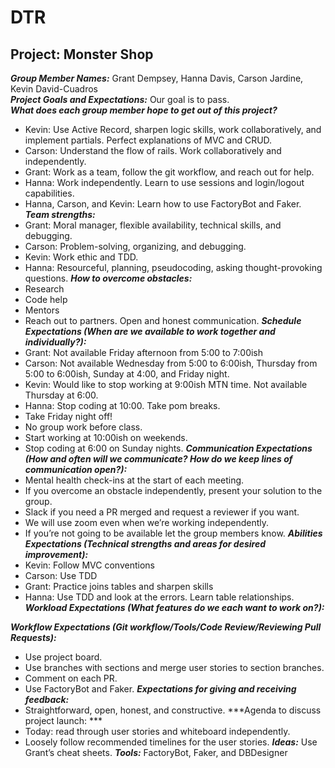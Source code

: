 # DTR
## Project: Monster Shop
***Group Member Names:*** Grant Dempsey, Hanna Davis, Carson Jardine, Kevin David-Cuadros  
***Project Goals and Expectations:*** Our goal is to pass.  
***What does each group member hope to get out of this project?***  
- Kevin: Use Active Record, sharpen logic skills, work collaboratively, and implement partials. Perfect explanations of MVC and CRUD.
- Carson: Understand the flow of rails. Work collaboratively and independently.
- Grant: Work as a team, follow the git workflow, and reach out for help.
- Hanna: Work independently. Learn to use sessions and login/logout capabilities.
- Hanna, Carson, and Kevin: Learn how to use FactoryBot and Faker.
***Team strengths:***
- Grant: Moral manager, flexible availability, technical skills, and debugging.
- Carson: Problem-solving, organizing, and debugging.
- Kevin: Work ethic and TDD.
- Hanna: Resourceful, planning, pseudocoding, asking thought-provoking questions.
***How to overcome obstacles:***
- Research
- Code help
- Mentors
- Reach out to partners. Open and honest communication.
***Schedule Expectations (When are we available to work together and individually?):***
- Grant: Not available Friday afternoon from 5:00 to 7:00ish
- Carson: Not available Wednesday from 5:00 to 6:00ish, Thursday from 5:00 to 6:00ish, Sunday at 4:00, and Friday night.
- Kevin: Would like to stop working at 9:00ish MTN time. Not available Thursday at 6:00.
- Hanna: Stop coding at 10:00. Take pom breaks.
- Take Friday night off!
- No group work before class.
- Start working at 10:00ish on weekends.
- Stop coding at 6:00 on Sunday nights.
***Communication Expectations (How and often will we communicate? How do we keep lines of communication open?):***  
- Mental health check-ins at the start of each meeting.
- If you overcome an obstacle independently, present your solution to the group.
- Slack if you need a PR merged and request a reviewer if you want.
- We will use zoom even when we’re working independently.
- If you’re not going to be available let the group members know.
***Abilities Expectations (Technical strengths and areas for desired improvement):***
- Kevin: Follow MVC conventions
- Carson: Use TDD
- Grant: Practice joins tables and sharpen skills
- Hanna: Use TDD and look at the errors. Learn table relationships.
***Workload Expectations (What features do we each want to work on?):***
  
***Workflow Expectations (Git workflow/Tools/Code Review/Reviewing Pull Requests):***
- Use project board.
- Use branches with sections and merge user stories to section branches.
- Comment on each PR.
- Use FactoryBot and Faker.
***Expectations for giving and receiving feedback:***
- Straightforward, open, honest, and constructive.
***Agenda to discuss project launch: ***
- Today: read through user stories and whiteboard independently.
- Loosely follow recommended timelines for the user stories.
***Ideas:*** Use Grant’s cheat sheets.
***Tools:*** FactoryBot, Faker, and DBDesigner
